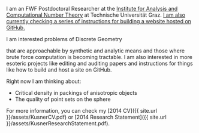 I am an FWF Postdoctoral Researcher at the [Institute for Analysis and Computational Number Theory][ACNT] at Technische Universität Graz.
[I am also currently checking a series of instructions for building a website hosted on GitHub. ][louis]



<!---Because of this, consider the site to be under construction.  Briefly, -->I am interested problems of Discrete Geometry 
that are approachable by synthetic and analytic means and those where brute force computation is becoming tractable.
I am also interested in more esoteric projects like editing and auditing papers and instructions for things like how 
to build and host a site on GitHub.

Right now I am thinking about:

- Critical density in packings of anisotropic objects
- The quality of point sets on the sphere

<!---For more detail, you will need to go somewhere else, as this site (as of 2014) is here to test a template.  Otherwise, you would be able to check below for a 
for a short overview, or even find a link to a more recent copy my [CV]({{ site.url }}/assets/KusnerCV.pdf). For more info, search elsewhere. Google is pretty good at finding me these days.-->

For more information, you can check my [2014 CV]({{ site.url }}/assets/KusnerCV.pdf) or [2014 Research Statement]({{ site.url }}/assets/KusnerResearchStatement.pdf).

[ACNT]: http://finanz.math.tugraz.at/
[louis]: http://theran.lt/2014/11/12/about-this-site.html
 